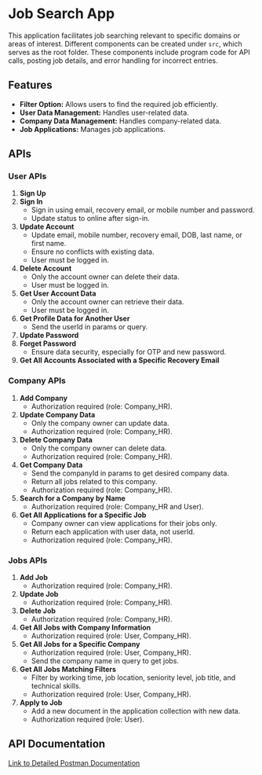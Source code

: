 # **Job Search App**

This application facilitates job searching relevant to specific domains or areas of interest. Different components can be created under `src`, which serves as the root folder. These components include program code for API calls, posting job details, and error handling for incorrect entries.

## **Features**

- **Filter Option:** Allows users to find the required job efficiently.
- **User Data Management:** Handles user-related data.
- **Company Data Management:** Handles company-related data.
- **Job Applications:** Manages job applications.

## **APIs**

### **User APIs**

1. **Sign Up**
2. **Sign In**
   - Sign in using email, recovery email, or mobile number and password.
   - Update status to online after sign-in.
3. **Update Account**
   - Update email, mobile number, recovery email, DOB, last name, or first name.
   - Ensure no conflicts with existing data.
   - User must be logged in.
4. **Delete Account**
   - Only the account owner can delete their data.
   - User must be logged in.
5. **Get User Account Data**
   - Only the account owner can retrieve their data.
   - User must be logged in.
6. **Get Profile Data for Another User**
   - Send the userId in params or query.
7. **Update Password**
8. **Forget Password**
   - Ensure data security, especially for OTP and new password.
9. **Get All Accounts Associated with a Specific Recovery Email**


### **Company APIs**

1. **Add Company**
   - Authorization required (role: Company_HR).
2. **Update Company Data**
   - Only the company owner can update data.
   - Authorization required (role: Company_HR).
3. **Delete Company Data**
   - Only the company owner can delete data.
   - Authorization required (role: Company_HR).
4. **Get Company Data**
   - Send the companyId in params to get desired company data.
   - Return all jobs related to this company.
   - Authorization required (role: Company_HR).
5. **Search for a Company by Name**
   - Authorization required (role: Company_HR and User).
6. **Get All Applications for a Specific Job**
   - Company owner can view applications for their jobs only.
   - Return each application with user data, not userId.
   - Authorization required (role: Company_HR).


  ### **Jobs APIs**

1. **Add Job**
   - Authorization required (role: Company_HR).
2. **Update Job**
   - Authorization required (role: Company_HR).
3. **Delete Job**
   - Authorization required (role: Company_HR).
4. **Get All Jobs with Company Information**
   - Authorization required (role: User, Company_HR).
5. **Get All Jobs for a Specific Company**
   - Authorization required (role: User, Company_HR).
   - Send the company name in query to get jobs.
6. **Get All Jobs Matching Filters**
   - Filter by working time, job location, seniority level, job title, and technical skills.
   - Authorization required (role: User, Company_HR).
7. **Apply to Job**
   - Add a new document in the application collection with new data.
   - Authorization required (role: User).


## **API Documentation**

[Link to Detailed Postman Documentation](https://documenter.getpostman.com/view/37432663/2sAYBREtJh)





     
